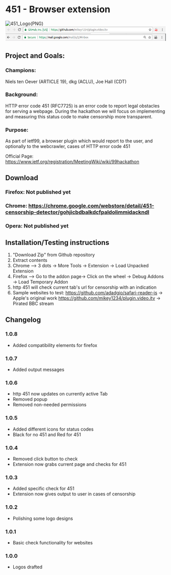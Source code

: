 # 451 - Browser extension
![451_Logo(PNG)](https://raw.githubusercontent.com/codarrenvelvindron/451/master/icons/451/icon_128.png)
![screenshot_451](/screenshots/451_screenshot_chrome.png?raw=true)
## Project and Goals:

### Champions: 
Niels ten Oever (ARTICLE 19), dkg (ACLU), Joe Hall (CDT)
### Background: 
HTTP error code 451 (RFC7725) is an error code to report legal obstacles for serving a webpage. During the hackathon we will focus on implementing and measuring this status code to make censorship more transparent.
### Purpose: 
As part of ietf99, a browser plugin which would report to the user, and optionally to the webcrawler, cases of HTTP error code 451

Official Page: https://www.ietf.org/registration/MeetingWiki/wiki/99hackathon

## Download
### Firefox: Not published yet
### Chrome: https://chrome.google.com/webstore/detail/451-censorship-detector/gohjicbdbalkdcfpaldolimmidackndl
### Opera: Not published yet

## Installation/Testing instructions
1. "Download Zip" from Github repository
2. Extract contents
3. Chrome --> 3 dots -> More Tools -> Extension -> Load Unpacked Extension
4. Firefox --> Go to the addon page-> Click on the wheel -> Debug Addons -> Load Temporary Addon
5. http 451 will check current tab's url for censorship with an indication
6. Sample websites to test:
https://github.com/adadgio/safari-reader-js -> Apple's original work
https://github.com/mikey1234/plugin.video.itv -> Pirated BBC stream

## Changelog
### 1.0.8
* Added compatibility elements for firefox

### 1.0.7
* Added output messages

### 1.0.6
* http 451 now updates on currently active Tab
* Removed popup
* Removed non-needed permissions

### 1.0.5
* Added different icons for status codes
* Black for no 451 and Red for 451

### 1.0.4
* Removed click button to check
* Extension now grabs current page and checks for 451

### 1.0.3
* Added specific check for 451
* Extension now gives output to user in cases of censorship

### 1.0.2
* Polishing some logo designs

### 1.0.1 
* Basic check functionality for websites

### 1.0.0
* Logos drafted

